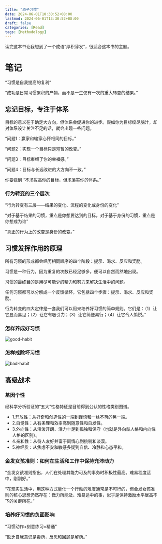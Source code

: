 ```yaml
---
title: "原子习惯"
date: 2024-06-01T10:30:52+08:00
lastmod: 2024-06-01T13:30:52+08:00
draft: false
categories: [Read]
tags: [Methodology]
---
```


读完这本书让我想到了一个成语“厚积薄发”，很适合这本书的主题。


# 笔记

“习惯是自我提高的复利”

“成功是日常习惯累积的产物，而不是一生仅有一次的重大转变的结果。”


## 忘记目标，专注于体系

目标的意义在于确定大方向，但体系会促进你的进步。假如你为目标绞尽脑汁，却对体系设计关注不足的话，就会出现一些问题。

“问题1：赢家和输家心怀相同的目标。”

“问题2：实现一个目标只是短暂的改变。”

“问题3：目标束缚了你的幸福感。”

“问题4：目标与长远改进的大方向不一致。”

你要做到 “不求拔高你的目标，但求落实你的体系。”

### 行为转变的三个层次
“行为转变有三层——结果的变化、流程的变化或身份的变化”

“对于基于结果的习惯，重点是你想要达到的目标。对于基于身份的习惯，重点是你想成为谁”

“真正的行为上的改变是身份的改变。”


## 习惯发挥作用的原理

所有习惯的形成都会经历相同顺序的四个阶段：提示、渴求、反应和奖励。

习惯是一种行为，因为重复的次数已经足够多，便可以自然而然地出现。

习惯的最终目的是用尽可能少的精力和努力来解决生活中的问题。

任何习惯都可以分解成一个反馈循环，它包括四个步骤：提示、渴求、反应和奖励。

行为转变的四大定律是一套我们可以用来培养好习惯的简单规则。它们是：（1）让它显而易见；（2）让它有吸引力；（3）让它简便易行；（4）让它令人愉悦。”

### 怎样养成好习惯
![good-habit](/img/2024/06/good-habits.png)

### 怎样戒除坏习惯
![bad-habit](/img/2024/06/bad-habits.png)


## 高级战术
### 基因个性
经科学分析验证的“五大”性格特征是目前得到公认的性格类别图谱。
- 1.开放性：从好奇和创造性的一端到谨慎和一丝不苟的另一端。
- 2.自觉性：从有条理和效率高到随意性和自发性。
- 3.外向性：从活泼开朗、活力十足到孤独和保守（也就是外向型人格和内向性人格的区别）。
- 4.亲和性：从待人友好并富于同情心到挑剔和淡漠。
- 5.神经质：从焦虑不安和敏感多疑到自信、冷静和心态平和。

### 金发女孩准则：如何在生活和工作中保持充沛动力

“金发女孩准则指出，人们在处理其能力可及的事务时积极性最高。难易程度适中，刚刚好。”

“在现实生活中，用这种方式量化一个行动的难度通常是不可行的，但金发女孩准则的核心思想仍然存在：做力所能及、难易适中的事，似乎是保持激励水平居高不下的关键所在。”

### 培养好习惯的负面影响
“习惯动作+刻意练习=精通”

“缺乏自我意识是毒药，反思和回顾是解药。”

